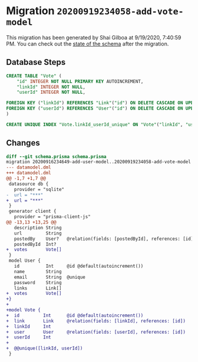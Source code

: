 # Migration `20200919234058-add-vote-model`

This migration has been generated by Shai Gilboa at 9/19/2020, 7:40:59 PM.
You can check out the [state of the schema](./schema.prisma) after the migration.

## Database Steps

```sql
CREATE TABLE "Vote" (
    "id" INTEGER NOT NULL PRIMARY KEY AUTOINCREMENT,
    "linkId" INTEGER NOT NULL,
    "userId" INTEGER NOT NULL,

FOREIGN KEY ("linkId") REFERENCES "Link"("id") ON DELETE CASCADE ON UPDATE CASCADE,
FOREIGN KEY ("userId") REFERENCES "User"("id") ON DELETE CASCADE ON UPDATE CASCADE
)

CREATE UNIQUE INDEX "Vote.linkId_userId_unique" ON "Vote"("linkId", "userId")
```

## Changes

```diff
diff --git schema.prisma schema.prisma
migration 20200916234649-add-user-model..20200919234058-add-vote-model
--- datamodel.dml
+++ datamodel.dml
@@ -1,7 +1,7 @@
 datasource db {
   provider = "sqlite" 
-  url = "***"
+  url = "***"
 }
 generator client {
   provider = "prisma-client-js"
@@ -13,13 +13,25 @@
   description String
   url         String
   postedBy    User?   @relation(fields: [postedById], references: [id])
   postedById  Int?
+  votes       Vote[]
 }
 model User {
   id          Int     @id @default(autoincrement())
   name        String  
   email       String  @unique
   password    String
   links       Link[]
+  votes       Vote[]
+}
+
+model Vote {
+  id         Int      @id @default(autoincrement())
+  link       Link     @relation(fields: [linkId], references: [id])
+  linkId     Int
+  user       User     @relation(fields: [userId], references: [id])
+  userId     Int
+
+  @@unique([linkId, userId])
 }
```


